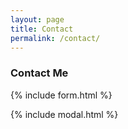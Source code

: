 ```yaml
---
layout: page
title: Contact
permalink: /contact/
---
```


### Contact Me

{% include form.html %}

{% include modal.html %}
